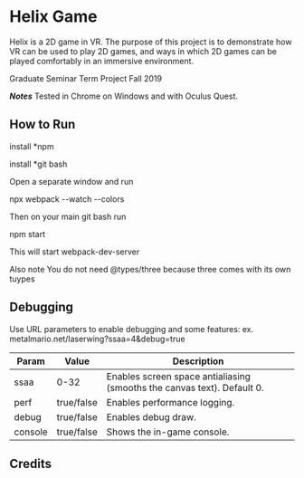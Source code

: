 # Helix Game
Helix is a 2D game in VR.  The purpose of this project is to demonstrate how VR can be used to play 2D games, and ways in which 2D games can be played comfortably in an immersive environment.

Graduate Seminar Term Project Fall 2019


***Notes***
Tested in Chrome on Windows and with Oculus Quest.    

## How to Run
install *npm

install *git bash

Open a separate window and run 

  npx webpack --watch --colors
  
Then on your main git bash run

  npm start
  
This will start webpack-dev-server

Also note You do not need @types/three because three comes with its own tuypes


## Debugging

Use URL parameters to enable debugging and some features: ex. metalmario.net/laserwing?ssaa=4&debug=true

Param         | Value         | Description
------------- | ------------- | ------------- 
ssaa          | 0-32          | Enables screen space antialiasing (smooths the canvas text).  Default 0.
perf          | true/false    | Enables performance logging.
debug         | true/false    | Enables debug draw.
console       | true/false    | Shows the in-game console.

## Credits




